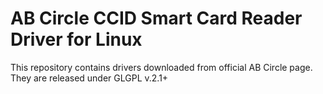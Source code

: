 AB Circle CCID Smart Card Reader Driver for Linux
===================================================
This repository contains drivers downloaded from official AB Circle page. They are released under GLGPL v.2.1+
